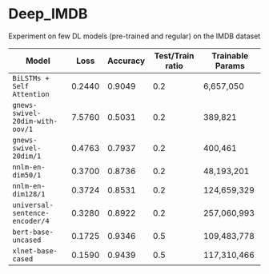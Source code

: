 # Deep_IMDB
Experiment on few DL models (pre-trained and regular) on the IMDB dataset

| Model | Loss | Accuracy | Test/Train ratio | Trainable Params |
| --- | --- | --- | --- | --- |
| `BiLSTMs + Self Attention` | 0.2440 | 0.9049 | 0.2 | 6,657,050 | 
| `gnews-swivel-20dim-with-oov/1` | 7.5760 | 0.5031 | 0.2 | 389,821 |
| `gnews-swivel-20dim/1` | 0.4763 | 0.7937 | 0.2 | 400,461 |
| `nnlm-en-dim50/1` | 0.3700 | 0.8736 | 0.2 | 48,193,201 |
| `nnlm-en-dim128/1` | 0.3724 | 0.8531 | 0.2 | 124,659,329 |
| `universal-sentence-encoder/4` | 0.3280 | 0.8922 |0.2 | 257,060,993 |
| `bert-base-uncased` | 0.1725 | 0.9346 | 0.5 | 109,483,778 |
| `xlnet-base-cased` | 0.1590  | 0.9439 | 0.5 | 117,310,466 |

